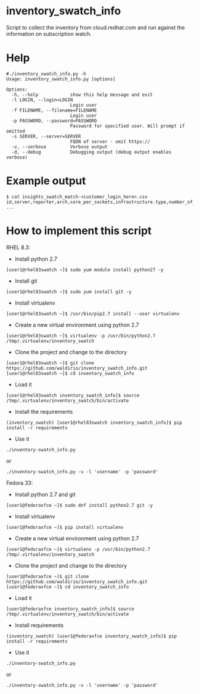 # inventory_swatch_info
Script to collect the inventory from cloud.redhat.com and run against the information on subscription watch.


# Help
~~~
#./inventory_swatch_info.py -h
Usage: inventory_swatch_info.py [options]

Options:
  -h, --help            show this help message and exit
  -l LOGIN, --login=LOGIN
                        Login user
  -f FILENAME, --filename=FILENAME
                        Login user
  -p PASSWORD, --password=PASSWORD
                        Password for specified user. Will prompt if omitted
  -s SERVER, --server=SERVER
                        FQDN of server - omit https://
  -v, --verbose         Verbose output
  -d, --debug           Debugging output (debug output enables verbose)
~~~


# Example output
~~~
$ cat insights_swatch_match-<customer_login_here>.csv
id,server,reporter,arch,core_per_sockets,infrastructure.type,number_of_cpus,number_of_socket,satellite_managed,subscription_status,satellite_id,hypervisor,sw_inventory_id,sw_cores,sw_display_name,sw_hardware_type,sw_inventory_id,sw_last_seen,sw_measurement_type,sw_number_of_guests,sw_sockets,sw_subscription_manager_id
...
~~~


# How to implement this script

RHEL 8.3:

* Install python 2.7 
~~~ 
[user1@rhel83swatch ~]$ sudo yum module install python27 -y
~~~ 
* Install git
~~~ 
[user1@rhel83swatch ~]$ sudo yum install git -y
~~~ 
* Install virtualenv
~~~ 
[user1@rhel83swatch ~]$ /usr/bin/pip2.7 install --user virtualenv
~~~ 
* Create a new virtual environment using python 2.7
~~~ 
[user1@rhel83swatch ~]$ virtualenv -p /usr/bin/python2.7 /tmp/.virtualenv/inventory_swatch
~~~ 
* Clone the project and change to the directory
~~~ 
[user1@rhel83swatch ~]$ git clone https://github.com/waldirio/inventory_swatch_info.git
[user1@rhel83swatch ~]$ cd inventory_swatch_info
~~~ 
* Load it
~~~ 
[user1@rhel83swatch inventory_swatch_info]$ source /tmp/.virtualenv/inventory_swatch/bin/activate
~~~ 
* Install the requirements
~~~ 
(inventory_swatch) [user1@rhel83swatch inventory_swatch_info]$ pip install -r requirements
~~~ 
* Use it
~~~ 
./inventory-swatch_info.py
~~~ 
or 
~~~ 
./inventory-swatch_info.py -v -l 'username' -p 'password'
~~~ 


Fedora 33:

- Install python 2.7 and git
~~~
[user1@fedoraxfce ~]$ sudo dnf install python2.7 git -y
~~~
- Install virtualenv
~~~
[user1@fedoraxfce ~]$ pip install virtualenv
~~~
- Create a new virtual environment using python 2.7
~~~
[user1@fedoraxfce ~]$ virtualenv -p /usr/bin/python2.7 /tmp/.virtualenv/inventory_swatch
~~~
- Clone the project and change to the directory
~~~
[user1@fedoraxfce ~]$ git clone https://github.com/waldirio/inventory_swatch_info.git
[user1@fedoraxfce ~]$ cd inventory_swatch_info
~~~
- Load it
~~~
[user1@fedoraxfce inventory_swatch_info]$ source /tmp/.virtualenv/inventory_swatch/bin/activate
~~~
- Install requirements
~~~
(inventory_swatch) [user1@fedoraxfce inventory_swatch_info]$ pip install -r requirements
~~~
- Use it
~~~
./inventory-swatch_info.py
~~~
or 
~~~
./inventory-swatch_info.py -v -l 'username' -p 'password'
~~~